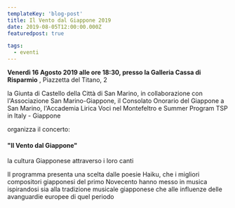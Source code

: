 ```yaml
---
templateKey: 'blog-post'
title: Il Vento dal Giappone 2019
date: 2019-08-05T12:00:00.000Z
featuredpost: true

tags:
  - eventi
---
```



**Venerdì 16 Agosto 2019 alle ore 18:30, presso la Galleria Cassa di Risparmio** , Piazzetta del Titano, 2 

 la Giunta di Castello della Città di San Marino, in collaborazione con l'Associazione San Marino-Giappone, il Consolato Onorario del Giappone a San Marino, l'Accademia Lirica Voci nel Montefeltro e Summer Program TSP in Italy - Giappone 

 organizza il concerto: 

 #### "Il Vento dal Giappone"  

 la cultura Giapponese attraverso i loro canti 

 Il programma presenta una scelta dalle poesie Haiku, che i migliori compositori giapponesi del primo Novecento hanno messo in musica ispirandosi sia alla tradizione musicale giapponese che alle influenze delle avanguardie europee di quel periodo 

